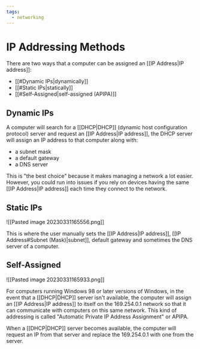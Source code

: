 ```yaml
---
tags:
  - networking
---
```

# IP Addressing Methods

There are two ways that a computer can be assigned an [[IP Address|IP address]]:

- [[#Dynamic IPs|dynamically]]
- [[#Static IPs|statically]]
- [[#Self-Assigned|self-assigned (APIPA)]]

## Dynamic IPs

A computer will search for a [[DHCP|DHCP]] (dynamic host configuration protocol) server and request an [[IP Address|IP address]], the DHCP server will assign an IP address to that computer along with:

- a subnet mask
- a default gateway
- a DNS server

This is "the best choice" because it makes managing a network a lot easier. However, you could run into issues if you rely on devices having the same [[IP Address|IP address]] each time they connect to the network.

## Static IPs

![[Pasted image 20230331165556.png]]

This is where the user manually sets the [[IP Address|IP address]], [[IP Address#Subnet (Mask)|subnet]], default gateway and sometimes the DNS server of a computer.

## Self-Assigned

![[Pasted image 20230331165933.png]]

For computers running Windows 98 or later versions of Windows, in the event that a [[DHCP|DHCP]] server isn't available, the computer will assign an [[IP Address|IP address]] to itself on the 169.254.0.1 network so that it can communicate with computers on this same network. This kind of addressing is called "Automatic Private IP Address Assignment" or APIPA.

When a [[DHCP|DHCP]] server becomes available, the computer will request an IP from that server and replace the 169.254.0.1 with one from the server.
